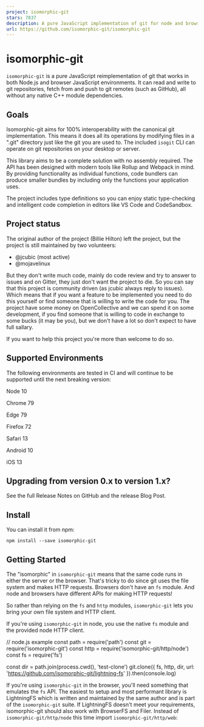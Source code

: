 ```yaml
---
project: isomorphic-git
stars: 7837
description: A pure JavaScript implementation of git for node and browsers!
url: https://github.com/isomorphic-git/isomorphic-git
---
```


isomorphic-git
==============

`isomorphic-git` is a pure JavaScript reimplementation of git that works in both Node.js and browser JavaScript environments. It can read and write to git repositories, fetch from and push to git remotes (such as GitHub), all without any native C++ module dependencies.

Goals
-----

Isomorphic-git aims for 100% interoperability with the canonical git implementation. This means it does all its operations by modifying files in a ".git" directory just like the git you are used to. The included `isogit` CLI can operate on git repositories on your desktop or server.

This library aims to be a complete solution with no assembly required. The API has been designed with modern tools like Rollup and Webpack in mind. By providing functionality as individual functions, code bundlers can produce smaller bundles by including only the functions your application uses.

The project includes type definitions so you can enjoy static type-checking and intelligent code completion in editors like VS Code and CodeSandbox.

Project status
--------------

The original author of the project (Billie Hilton) left the project, but the project is still maintained by two volunteers:

-   @jcubic (most active)
-   @mojavelinux

But they don't write much code, mainly do code review and try to answer to issues and on Gitter, they just don't want the project to die. So you can say that this project is community driven (as jcubic always reply to issues). Which means that if you want a feature to be implemented you need to do this yourself or find someone that is willing to write the code for you. The project have some money on OpenCollective and we can spend it on some development, if you find someone that is willing to code in exchange to some bucks (it may be you), but we don't have a lot so don't expect to have full sallary.

If you want to help this project you're more than welcome to do so.

Supported Environments
----------------------

The following environments are tested in CI and will continue to be supported until the next breaking version:

  
Node 10

  
Chrome 79

  
Edge 79

  
Firefox 72

  
Safari 13

  
Android 10

  
iOS 13

Upgrading from version 0.x to version 1.x?
------------------------------------------

See the full Release Notes on GitHub and the release Blog Post.

Install
-------

You can install it from npm:

```
npm install --save isomorphic-git
```

Getting Started
---------------

The "isomorphic" in `isomorphic-git` means that the same code runs in either the server or the browser. That's tricky to do since git uses the file system and makes HTTP requests. Browsers don't have an `fs` module. And node and browsers have different APIs for making HTTP requests!

So rather than relying on the `fs` and `http` modules, `isomorphic-git` lets you bring your own file system and HTTP client.

If you're using `isomorphic-git` in node, you use the native `fs` module and the provided node HTTP client.

// node.js example
const path \= require('path')
const git \= require('isomorphic-git')
const http \= require('isomorphic-git/http/node')
const fs \= require('fs')

const dir \= path.join(process.cwd(), 'test-clone')
git.clone({ fs, http, dir, url: 'https://github.com/isomorphic-git/lightning-fs' }).then(console.log)

If you're using `isomorphic-git` in the browser, you'll need something that emulates the `fs` API. The easiest to setup and most performant library is LightningFS which is written and maintained by the same author and is part of the `isomorphic-git` suite. If LightningFS doesn't meet your requirements, isomorphic-git should also work with BrowserFS and Filer. Instead of `isomorphic-git/http/node` this time import `isomorphic-git/http/web`:

<script src\="https://unpkg.com/@isomorphic-git/lightning-fs"\></script\>
<script src\="https://unpkg.com/isomorphic-git"\></script\>
<script type\="module"\>
import http from 'https://unpkg.com/isomorphic-git@beta/http/web/index.js'
const fs \= new LightningFS('fs')

const dir \= '/test-clone'
git.clone({ fs, http, dir, url: 'https://github.com/isomorphic-git/lightning-fs', corsProxy: 'https://cors.isomorphic-git.org' }).then(console.log)
</script\>

If you're using ES module syntax, you can use either the default import for convenience, or named imports to benefit from tree-shaking if you are using a bundler:

import git from 'isomorphic-git'
// or
import \* as git from 'isomorphic-git'
// or
import {plugins, clone, commit, push} from 'isomorphic-git'

View the full Getting Started guide on the docs website.

Then check out the Useful Snippets page, which includes even more sample code written by the community!

### CORS support

Unfortunately, due to the same-origin policy by default `isomorphic-git` can only clone from the same origin as the webpage it is running on. This is terribly inconvenient, as it means for all practical purposes cloning and pushing repos must be done through a proxy.

For this purpose, @isomorphic-git/cors-proxy exists; which you can clone it or `npm install` it. Alternatively, use CloudFlare workers, which can be setup without leaving the browser (instructions).

For testing or small projects, you can also use https://cors.isomorphic-git.org - a free proxy sponsored by Clever Cloud.

We hope to get CORS headers added to all the major Git hosting platforms eventually, and will list the progress made here:

Service

Supports CORS requests

Gogs (self-hosted)

✔

Gitea (self-hosted)

✔

Azure DevOps

✔ (Usage Note: requires authentication)

Gitlab

❌ Our PR was rejected, but the issue is still open!

Bitbucket

❌

Github

❌

It is literally just two lines of code to add the CORS headers!! Easy stuff. Surely it will happen.

### `isogit` CLI

Isomorphic-git comes with a simple CLI tool, named `isogit` because `isomorphic-git` is a lot to type. It is really just a thin shell that translates command line arguments into the equivalent JS API commands. So you should be able to run _any_ current or future isomorphic-git commands using the CLI.

It always starts with an the assumption that the current working directory is a git root. E.g. `{ dir: '.' }`.

It uses `minimisted` to parse command line options and will print out the equivalent JS command and pretty-print the output JSON.

The CLI is more of a lark for quickly testing `isomorphic-git` and isn't really meant as a `git` CLI replacement.

Supported Git commands
----------------------

This project follows semantic versioning, so we may continue to make changes to the API but they will always be backwards compatible unless there is a major version bump.

### commands

-   abortMerge
-   add
-   addNote
-   addRemote
-   annotatedTag
-   branch
-   checkout
-   clone
-   commit
-   currentBranch
-   deleteBranch
-   deleteRef
-   deleteRemote
-   deleteTag
-   expandOid
-   expandRef
-   fastForward
-   fetch
-   findMergeBase
-   findRoot
-   getConfig
-   getConfigAll
-   getRemoteInfo
-   getRemoteInfo2
-   hashBlob
-   indexPack
-   init
-   isDescendent
-   isIgnored
-   listBranches
-   listFiles
-   listNotes
-   listRefs
-   listRemotes
-   listServerRefs
-   listTags
-   log
-   merge
-   packObjects
-   pull
-   push
-   readBlob
-   readCommit
-   readNote
-   readObject
-   readTag
-   readTree
-   remove
-   removeNote
-   renameBranch
-   resetIndex
-   resolveRef
-   setConfig
-   stash
-   status
-   statusMatrix
-   tag
-   updateIndex
-   version
-   walk
-   writeBlob
-   writeCommit
-   writeObject
-   writeRef
-   writeTag
-   writeTree

Community
---------

Share your questions and ideas with us! We love that. You can find us in our Gitter chatroom or just create an issue here on Github! We are also @IsomorphicGit on Twitter.

Contributing to `isomorphic-git`
--------------------------------

The development setup is similar to that of a large web application. The main difference is the ridiculous amount of hacks involved in the tests. We use Facebook's Jest for testing, which make doing TDD fast and fun, but we also used custom hacks so that the same tests will also run in the browser using Jasmine via Karma. We even have our own mock server for serving git repository test fixtures!

You'll need node.js installed, but everything else is a devDependency.

git clone https://github.com/isomorphic-git/isomorphic-git
cd isomorphic-git
npm install
npm test

Check out the `CONTRIBUTING` document for more instructions.

Who is using isomorphic-git?
----------------------------

-   nde - a futuristic next-generation web IDE
-   git-app-manager - install "unhosted" websites locally by git cloning them
-   GIT Web Terminal
-   Next Editor
-   Clever Cloud
-   Stoplight Studio - a modern editor for API design and technical writing

Similar projects
----------------

-   js-git
-   es-git

Acknowledgments
---------------

Isomorphic-git would not have been possible without the pioneering work by @creationix and @chrisdickinson. Git is a tricky binary mess, and without their examples (and their modules!) we would not have been able to come even close to finishing this. They are geniuses ahead of their time.

Cross-browser device testing is provided by:

Contributors
------------

Thanks goes to these wonderful people (emoji key):

  
**William Hilton**  
📝 🐛 💻 🎨 📖 💡 ⚠️ ✅

  
**wDhTIG**  
🐛

  
**Marc MacLeod**  
🤔 🔍

  
**Brett Zamir**  
🤔

  
**Dan Allen**  
🐛 💻 🤔

  
**Tomáš Hübelbauer**  
🐛 💻

  
**Juan Campa**  
🐛 💻

  
**Ira Miller**  
🐛

  
**Rhys Arkins**  
💻

  
**Sean Larkin**  
💻

  
**Daniel Ruf**  
💻

  
**bokuweb**  
💻 📖 ⚠️

  
**Hiroki Osame**  
💻 📖

  
**Jakub Jankiewicz**  
💬 🐛 💻 💡 ⚠️

  
**howardgod**  
🐛 💻

  
**burningTyger**  
🐛

  
**Melvin Carvalho**  
📖

  
**akaJes**  
💻

  
**Dima Sabanin**  
🐛 💻

  
**Koutaro Chikuba**  
🐛 💻

  
**Hubert SABLONNIÈRE**  
💻 ⚠️ 🤔 🔍

  
**David Duarte**  
💻

  
**Thomas Pytleski**  
🐛 💻

  
**Vadim Markovtsev**  
🐛

  
**Yu Shimura**  
🤔 💻 ⚠️

  
**Dan Lynch**  
💻

  
**Jeffrey Wescott**  
🐛 💻

  
**zebzhao**  
💻

  
**Tyler Smith**  
🐛

  
**Bram Borggreve**  
🐛

  
**Stefan Guggisberg**  
🐛 💻 ⚠️

  
**Catalin Pirvu**  
💻

  
**Nicholas Nelson**  
💻 ⚠️

  
**Anna Henningsen**  
💻

  
**Fabian Henneke**  
🐛 💻

  
**djencks**  
🐛 💻 ⚠️

  
**Clemens Wolff**  
💻 📖 ⚠️

  
**Sojin Park**  
💻

  
**Edward Faulkner**  
💻

  
**Khải**  
🐛

  
**Corbin Crutchley**  
💻 📖 ⚠️

  
**Riceball LEE**  
💻 📖 ⚠️

  
**lin onetwo**  
💻

  
**林法鑫**  
🐛

  
**Will Stott**  
💻 ⚠️

  
**Seth Nickell**  
🐛

  
**Alex Titarenko**  
💻

  
**Misha Kaletsky**  
💻

  
**Richard C. Zulch**  
💻 📖

  
**mkizka**  
💻

  
**RyotaK**  
🐛

  
**Noah Hummel**  
💻 ⚠️

  
**Mike Lewis**  
📖

  
**Sam Verschueren**  
💻

  
**Vitor Luiz Cavalcanti**  
📖

  
**Shane McLaughlin**  
💻 📖 ⚠️

  
**Sean Poulter**  
🚧 💻 📖 ⚠️

  
**araknast**  
💻 ⚠️ 📖

  
**Rafael Raab**  
💻 📖

  
**Lukáš Cezner**  
💻 📖 ⚠️ 🐛

  
**dead-end**  
💻 📖 ⚠️

  
**Barry**  
💻 📖 ⚠️

  
**Alireza Mirian**  
💻 📖 ⚠️ 🐛

  
**DanilKazanov**  
💻 📖 ⚠️

  
**Eyal Hisco**  
🐛

  
**Sebastien**  
💻

  
**Yaroslav Halchenko**  
📖

  
**Alex Villarreal**  
💻

  
**Modesty Zhang**  
💻 📖 ⚠️

  
**Ben Morrow**  
💻

  
**jayree**  
💻 ⚠️

  
**Lucas Martin Segurado**  
📖 🐛

  
**Leon Kaucher**  
💻 ⚠️

  
**Gili Shohat**  
💻 📖 ⚠️

  
**Habib**  
💻 📖 ⚠️

  
**Vinzent**  
💻

  
**Patrick Kranz**  
💻 📖 ⚠️

  
**Luke Cotter**  
💻

  
**Tom Larkworthy**  
📖

  
**Mostafa Mahmoud**  
💻 ⚠️ 💬

  
**Aniket Bhosale**  
💻 📖 ⚠️

  
**Mathias Nisted Velling**  
💻 ⚠️

  
**acandoo**  
📦 📓

This project follows the all-contributors specification. Contributions of any kind welcome!

### Backers

Thank you to all our backers! 🙏 \[Become a backer\]

### Sponsors

Support this project by becoming a sponsor. Your logo will show up here with a link to your website. \[Become a sponsor\]

License
-------

This work is released under The MIT License
